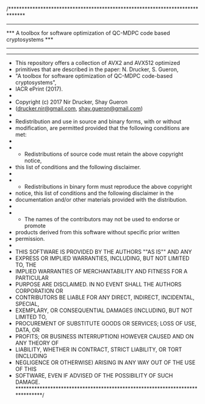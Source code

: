/******************************************************************************
***                                                                         ***
*** A toolbox for software optimization of QC-MDPC code based cryptosystems ***
***                                                                         ***
*******************************************************************************
* This repository offers a collection of AVX2 and AVX512 optimized 
* primitives that are described in the paper: N. Drucker, S. Gueron, 
* "A toolbox for software optimization of QC-MDPC code-based cryptosystems", 
* IACR ePrint (2017).
*
* Copyright (c) 2017 Nir Drucker, Shay Gueron
* (drucker.nir@gmail.com, shay.gueron@gmail.com)
*
* Redistribution and use in source and binary forms, with or without
* modification, are permitted provided that the following conditions are met:
* 
* * Redistributions of source code must retain the above copyright notice,
*   this list of conditions and the following disclaimer.
*
* * Redistributions in binary form must reproduce the above copyright
*   notice, this list of conditions and the following disclaimer in the
*   documentation and/or other materials provided with the distribution.
*
* * The names of the contributors may not be used to endorse or promote
*   products derived from this software without specific prior written
*   permission.
*
* THIS SOFTWARE IS PROVIDED BY THE AUTHORS ""AS IS"" AND ANY
* EXPRESS OR IMPLIED WARRANTIES, INCLUDING, BUT NOT LIMITED TO, THE
* IMPLIED WARRANTIES OF MERCHANTABILITY AND FITNESS FOR A PARTICULAR
* PURPOSE ARE DISCLAIMED. IN NO EVENT SHALL THE AUTHORS CORPORATION OR
* CONTRIBUTORS BE LIABLE FOR ANY DIRECT, INDIRECT, INCIDENTAL, SPECIAL,
* EXEMPLARY, OR CONSEQUENTIAL DAMAGES (INCLUDING, BUT NOT LIMITED TO,
* PROCUREMENT OF SUBSTITUTE GOODS OR SERVICES; LOSS OF USE, DATA, OR
* PROFITS; OR BUSINESS INTERRUPTION) HOWEVER CAUSED AND ON ANY THEORY OF
* LIABILITY, WHETHER IN CONTRACT, STRICT LIABILITY, OR TORT (INCLUDING
* NEGLIGENCE OR OTHERWISE) ARISING IN ANY WAY OUT OF THE USE OF THIS
* SOFTWARE, EVEN IF ADVISED OF THE POSSIBILITY OF SUCH DAMAGE.
******************************************************************************/
